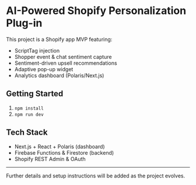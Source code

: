 # AI-Powered Shopify Personalization Plug-in

This project is a Shopify app MVP featuring:
- ScriptTag injection
- Shopper event & chat sentiment capture
- Sentiment-driven upsell recommendations
- Adaptive pop-up widget
- Analytics dashboard (Polaris/Next.js)

## Getting Started

1. `npm install`
2. `npm run dev`

## Tech Stack
- Next.js + React + Polaris (dashboard)
- Firebase Functions & Firestore (backend)
- Shopify REST Admin & OAuth

---

Further details and setup instructions will be added as the project evolves.
